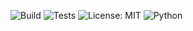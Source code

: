 ![Build](https://github.com/RajaMuhammadAwais/N-O_TRAFFIC-TOR/actions/workflows/build.yml/badge.svg)
![Tests](https://github.com/RajaMuhammadAwais/N-O_TRAFFIC-TOR/actions/workflows/test.yml/badge.svg)
![License: MIT](https://img.shields.io/badge/License-MIT-yellow.svg)
![Python](https://img.shields.io/badge/Python-3.11-blue.svg)
